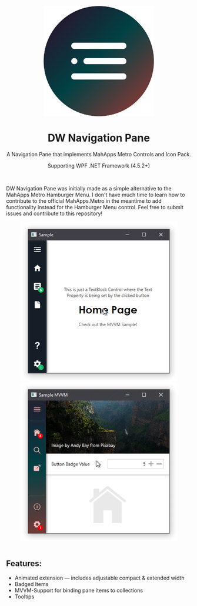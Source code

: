 <div align="center">
    <img width="300" height="300" src="Resources/Icon.svg" alt="Icon"/>
    <h1> DW Navigation Pane </h1>
    <p> A Navigation Pane that implements MahApps Metro Controls and Icon Pack. </p>
    <p> Supporting WPF .NET Framework (4.5.2+)
</div>

<br/>
<p> DW Navigation Pane was initially made as a simple alternative to the MahApps Metro Hamburger Menu. I don't have much time to learn how to contribute to the official MahApps.Metro in the meantime to add functionality instead for the Hamburger Menu control. 
    Feel free to submit issues and contribute to this repository!
</p>

<div align="center">
    <img src="Resources/Sample.gif" alt="Sample"/>
    <img src="Resources/SampleMVVM.gif" alt="SampleMVVM"/>
</div>

<br/>
<h2> Features: </h2>
<ul>
    <li> Animated extension  —  includes adjustable compact & extended width </li>
    <li> Badged Items
    <li> MVVM-Support for binding pane items to collections </li>
    <li> Tooltips </li>
</ul>
